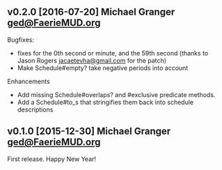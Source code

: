 ## v0.2.0 [2016-07-20] Michael Granger <ged@FaerieMUD.org>

Bugfixes:
- fixes for the 0th second or minute, and the 59th second
  (thanks to Jason Rogers <jacaetevha@gmail.com> for the patch)
- Make Schedule#empty? take negative periods into account

Enhancements
- Add missing Schedule#overlaps? and #exclusive predicate methods.
- Add a Schedule#to_s that stringifies them back into schedule descriptions



## v0.1.0 [2015-12-30] Michael Granger <ged@FaerieMUD.org>

First release.  Happy New Year!

